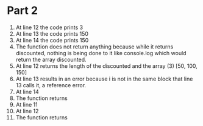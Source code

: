 # Part 2
1. At line 12 the code prints 3 
2. At line 13 the code prints 150
3. At line 14 the code prints 150
4. The function does not return anything because while it returns discounted, nothing is being done to it like console.log which would return the array discounted.
5. At line 12 returns the length of the discounted and the array (3) \[50, 100, 150\]
6. At line 13 results in an error because i is not in the same block that line 13 calls it, a reference error.
7. At line 14 
8. The function returns
9. At line 11
10. At line 12
11. The function returns

